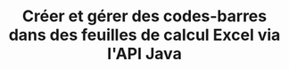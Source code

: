 ---
############################# Static ############################
layout: "auto-gen-gist"
draft: false
path: "fr/assembly/java/barcode/xls/"
otherformats: XLT XLSX XLSM XLTX XLTM XLSB ODS 

############################# Head ############################
head_title: "Générer une image de codes-barres et l'insérer dans une feuille de calcul Excel via l'API Java"
head_description: "L'API Java GroupDocs.Assembly permet aux programmeurs de générer et d'ajouter des images de codes-barres dans des feuilles de calcul Excel (XLS, XLT, XLSX, XLSM, XLTX, XLTM et XLSB)."

############################# Header ############################
title: "Créer et gérer des codes-barres dans des feuilles de calcul Excel via l'API Java"
description: "L'API Java GroupDocs.Assembly permet aux développeurs de logiciels de générer et de gérer par programme des codes-barres dans des documents de feuille de calcul Excel dans des applications Java et JSP."

######################### Download Button #######################
button:
    enable: true

############################# About ############################
about:
    enable: true
    title: "Comment générer des images de codes-barres dans des feuilles de calcul ?"
    content: |
       Le logiciel de feuille de calcul est un outil utile qui permet aux utilisateurs de stocker, d'analyser et de générer des rapports sur de grandes quantités de données. GroupDocs.Assembly est une excellente API Java qui permet aux développeurs de logiciels de créer, d'organiser et d'imprimer facilement des images de codes à barres dans une feuille de calcul Excel. Les codes-barres sont des codes numériques stockant des informations lisibles par machine qui apportent rapidité et précision aux systèmes d'inventaire. À l'aide de l'API Java GroupDocs.Assembly, vous pouvez dessiner par programmation de nombreuses images de codes-barres 1D et 2D avec le texte, l'apparence et différents types d'encodage personnalisés dans la feuille de calcul Microsoft Excel. L'API permet également aux utilisateurs de gérer facilement leurs codes-barres et ne nécessite l'installation d'aucun logiciel externe ou outil tiers. Il prend en charge des fonctionnalités telles que la modification de la taille de l'image du code-barres, les paramètres de couleurs de premier plan et d'arrière-plan, le réglage de la taille de la police, le réglage de la résolution de l'image du code-barres, la correction automatique du texte du code-barres et bien d'autres. 

############################# content ############################
steps:
    enable: true
    block:
    - title_left: "Créer des codes-barres dans XLS feuilles de calcul via Java"
      content_left: |
       GroupDocs.Assembly Java fournit une prise en charge complète pour la création et la gestion de codes-barres dans la feuille de calcul XLS. Le code Java suivant montre comment créer et insérer des images de codes à barres dans un document de feuille de calcul Microsoft Excel. 

      title_right: "Comment ajouter des images de codes-barres dans le fichier XLS"
      content_right: |
       * Créez une instance de [DocumentAssembler](https://apireference.groupdocs.com/assembly/java/com.groupdocs.assembly/DocumentAssembler)
       * Créer un exemple d'objet de source de données
       * Appelez [AssembleDocument](https://apireference.groupdocs.com/assembly/java/com.groupdocs.assembly/DocumentAssembler#assembleDocument-java.io.InputStream-java.io.OutputStream-com.groupdocs.assembly.DataSourceInfo...-) méthode avec les paramètres suivants
           * Diffusez pour lire un modèle de document à partir de.
           * Stream pour écrire le document résultant.
           * Options de chargement et d'enregistrement de documents.
           * Détails Informations sur les objets de source de données à utiliser.

      gisthash: "d597241fa3f68e3945a19ef3231070eb"
      gistfile: "create_barcodes_in_spreadsheet_file.java"

    - title_left: "Configuration requise"
      content_left: |
       Les API Java GroupDocs.Assembly sont prises en charge sur toutes les principales plateformes et systèmes d'exploitation. Il peut générer des documents dans Microsoft Word, Excel, PowerPoint, Outlook, OpenOffice et plus de 50 autres formats. Pour un guide complet de la configuration système requise, veuillez visiter [système requis](https://docs.groupdocs.com/assembly/java/system-requirements/) Avant d'exécuter le code ci-dessous, assurez-vous que les prérequis suivants sont installés sur votre système:
         * Systèmes d'exploitation : Microsoft Windows, Linux, MacOS
         * Prise en charge des versions Java : J2SE 7.0 (1.7), J2SE 8.0 (1.8) ou supérieur
         * Obtenez la dernière version des API Java GroupDocs.Assembly de [Maven](https://mvnrepository.com/artifact/com.groupdocs/groupdocs-assembly/)
        
      title_right: "Pourquoi utiliser GroupDocs.Assembly"
      content_right: |
        * Créez des documents personnalisés à partir de modèles.
        * Joindre dynamiquement des pièces jointes aux e-mails.
        * Aucun logiciel supplémentaire n'est requis pour créer et automatiser des documents.
        * Génère un document de sortie basé sur la source de données.
        * Insérer dynamiquement le contenu du document dans le rapport
        * Appliquer la formule lors de l'assemblage de la feuille de calcul.
        * Fournit un support pour plusieurs formats de données
        * Prise en charge des opérations de données séquentielles.
demos:
    enable: true

more_formats:
    enable: true


back_to_top:
    enable: true
---